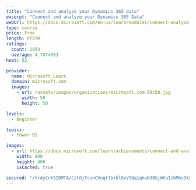 ```yaml
---
title: "Connect and analyze your Dynamics 365 data​"
excerpt: "Connect and analyze your Dynamics 365 Data​"
webUrl: https://docs.microsoft.com/en-us/learn/modules/connect-analyze-dynamics-365-data/
type: course
price: Free
length: PT57M
ratings:
  count: 2054
  average: 4.7074003
heat: 52

provider:
  name: Microsoft Learn
  domain: microsoft.com
  images:
    - url: /assets/images/organizations/microsoft.com-50x50.jpg
      width: 50
      height: 50

levels:
  - Beginner

topics:
  - Power BI

images:
  - url: https://docs.microsoft.com/learn/achievements/connect-and-analyze-your-microsoft-dynamics-365-data-social.png
    width: 800
    height: 400
    isCached: true

secured: "/YrAyCcKSIDMTA/CztOjTcunCVuqt1b+klQvV9Qq1qhuNJ0GjWKaIzbMhs3X2AZa5KaANBOkyEL21Q1F5uNMAYPMmFoCTTihatoAEzwwwMJybTUdAQt3KGTKjWYNhJv1VYDvO4j7YcS+RArXXdkR1kok0KimPNTLMTNzKwykfhb+Nqgy0f0NP+ChjhAA+mUtjLhyk7J6kKwJu7UwXw1z03X2lS4PEf44YTiZY1Jf9tXi9jJI7BgdlON/C6Sl9P2ox3S+Kklf9wyhto7ztnbsc9PSqnDHozMFIcD3BHNd5pgMuwdxEkJvzq4/5bS1UxV79APqGqqT453df8uSh1evuoXwf/vvl4f7I1Qby/Zbk0BJ4XrvUj0lAY8BbPtw9L4WxKrh+BrVzrPPwBU16DPHYRmpGlbzdHKoE6SEHhSx1dw=;yCnZ/CzFSZQHSFpOwuwx1g=="
---
```


